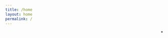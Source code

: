 ```yaml
---
title: /home
layout: home
permalink: /
---
```


<marquee direction="down" height="15" direction="right" scrolldelay="20" behavior="alternate">
  <marquee behavior="alternate">
    *
  </marquee>
</marquee>
